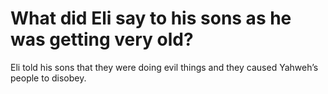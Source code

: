# What did Eli say to his sons as he was getting very old?

Eli told his sons that they were doing evil things and they caused Yahweh’s people to disobey.
